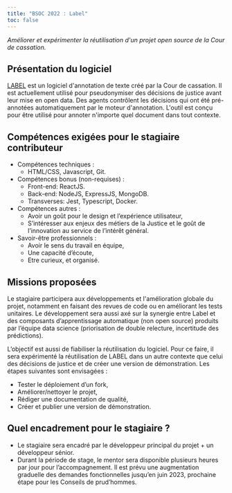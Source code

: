 ```yaml
---
title: "BSOC 2022 : Label"
toc: false
---
```


*Améliorer et expérimenter la réutilisation d'un projet open source de la Cour de cassation.*

## Présentation du logiciel

[LABEL](https://github.com/Cour-de-cassation/label/blob/dev/README.fr.md) est un logiciel d'annotation de texte créé par la Cour de cassation. Il est actuellement utilisé pour pseudonymiser des décisions de justice avant leur mise en open data. Des agents contrôlent les décisions qui ont été pré-annotées automatiquement par le moteur d'annotation. L'outil est conçu pour être utilisé pour annoter n'importe quel document dans tout contexte.

## Compétences exigées pour le stagiaire contributeur

- Compétences techniques : 
  - HTML/CSS, Javascript, Git.
- Compétences bonus (non-requises) : 
  - Front-end: ReactJS.
  - Back-end: NodeJS, ExpressJS, MongoDB.
  - Transverses: Jest, Typescript, Docker.
- Compétences autres : 
  - Avoir un goût pour le design et l’expérience utilisateur,
  - S’intéresser aux enjeux des métiers de la Justice et le goût de l’innovation au service de l’intérêt général.
- Savoir-être professionnels : 
  - Avoir le sens du travail en équipe, 
  - Une capacité d’écoute,
  - Etre curieux, et organisé.

## Missions proposées

Le stagiaire participera aux développements et l'amélioration globale du projet, notamment en faisant des revues de code ou en améliorant les tests unitaires. Le développement sera aussi axé sur la synergie entre Label et des composants d’apprentissage automatique (non open source) produits par l’équipe data science (priorisation de double relecture, incertitude des prédictions).

L’objectif est aussi de fiabiliser la réutilisation du logiciel. Pour ce faire, il sera expérimenté la réutilisation de LABEL dans un autre contexte que celui des décisions de justice et de créer une version de démonstration. Les étapes suivantes sont envisagées : 

- Tester le déploiement d’un fork,
- Améliorer/nettoyer le projet, 
- Rédiger une documentation de qualité,
- Créer et publier une version de démonstration.

## Quel encadrement pour le stagiaire ?

- Le stagiaire sera encadré par le développeur principal du projet + un développeur sénior. 
- Durant la période de stage, le mentor sera disponible plusieurs heures par jour pour l’accompagnement. Il est prévu une augmentation graduelle des demandes fonctionnelles jusqu’en juin 2023, prochaine étape pour les Conseils de prud’hommes.
